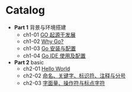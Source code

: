 # Catalog

- **Part 1** 背景与环境搭建
  - ch1-01 [GO 起源于发展](part-1-context-enviroment/ch1-01-genesis.md)
  - ch1-02 [Why Go?](part-1-context-enviroment/ch1-02-why-go.md)
  - ch1-03 [Go 安装与配置](part-1-context-enviroment/ch1-03-guide-install-start.md)
  - ch1-04 [Go IDE 使用及配置](part-1-context-enviroment/ch1-04-ide.md)
- **Part 2** basic
  - ch2-01 [Hello World](part-2-basic/ch2-01-helloworld-run.md)
  - ch2-02 [命名、关键字、标识符、注释与分号](part-2-basic/ch2-02-name-keywords-identifier-comments-semicolons.md)
  - ch2-03 [字面量、操作符与标点字符](part-2-basic/ch2-03-literals-operators-punctuation.md)

